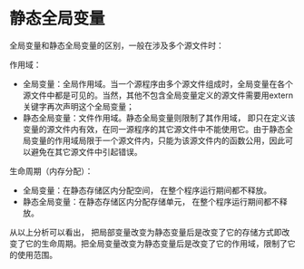 # 静态全局变量

全局变量和静态全局变量的区别，一般在涉及多个源文件时：  

作用域：  

* 全局变量：全局作用域。当一个源程序由多个源文件组成时，全局变量在各个源文件中都是可见的。当然，其他不包含全局变量定义的源文件需要用extern关键字再次声明这个全局变量；  
* 静态全局变量：文件作用域。静态全局变量则限制了其作用域， 即只在定义该变量的源文件内有效，在同一源程序的其它源文件中不能使用它。由于静态全局变量的作用域局限于一个源文件内，只能为该源文件内的函数公用，因此可以避免在其它源文件中引起错误。  

生命周期（内存分配）：

* 全局变量：在静态存储区内分配空间， 在整个程序运行期间都不释放。  
* 静态全局变量：在静态存储区内分配存储单元， 在整个程序运行期间都不释放。  

从以上分析可以看出， 把局部变量改变为静态变量后是改变了它的存储方式即改变了它的生命周期。把全局变量改变为静态变量后是改变了它的作用域，限制了它的使用范围。  
